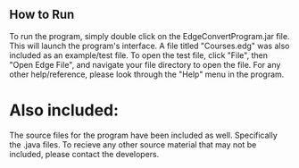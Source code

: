 ## How to Run
To run the program, simply double click on the EdgeConvertProgram.jar file.
This will launch the program's interface.
A file titled "Courses.edg" was also included as an example/test file.
To open the test file, click "File", then "Open Edge File", and navigate your file directory to open the file. 
For any other help/reference, please look through the "Help" menu in the program.
# Also included:
The source files for the program have been included as well. Specifically the .java files.
To recieve any other source material that may not be included, please contact the developers.